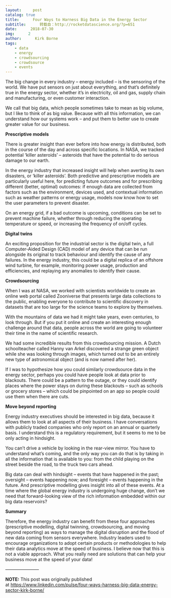 ```yaml
---
layout:     post
catalog: true
title:      Four Ways to Harness Big Data in the Energy Sector
subtitle:      转载自：http://rocketdatascience.org/?p=651
date:      2018-07-30
img:      2
author:      Kirk Borne
tags:
    - data
    - energy
    - crowdsourcing
    - crowdsource
    - events
---
```


The big change in every industry – energy included – is the sensoring of the world. We have put sensors on just about everything, and that’s definitely true in the energy sector, whether it’s in electricity, oil and gas, supply chain and manufacturing, or even customer interaction.

We call that big data, which people sometimes take to mean as big volume, but I like to think of as big value. Because with all this information, we can understand how our systems work – and put them to better use to create greater value for our business.

**Prescriptive models**

There is greater insight than ever before into how energy is distributed, both in the course of the day and across specific locations. In NASA, we tracked potential ‘killer asteroids’ – asteroids that have the potential to do serious damage to our earth.

In the energy industry that increased insight will help when averting its own disasters, or ‘killer asteroids’. Both predictive and prescriptive models are particularly useful here, for predicting future outcomes and for prescribing different (better, optimal) outcomes: if enough data are collected from factors such as the environment, devices used, and contextual information such as weather patterns or energy usage, models now know how to set the user parameters to prevent disaster.

On an energy grid, if a bad outcome is upcoming, conditions can be set to prevent machine failure, whether through reducing the operating temperature or speed, or increasing the frequency of on/off cycles.

**Digital twins**

An exciting proposition for the industrial sector is the digital twin, a full Computer-Aided Design (CAD) model of any device that can be run alongside its original to track behaviour and identify the cause of any failures. In the energy industry, this could be a digital replica of an offshore wind turbine, for example, monitoring power usage, production and efficiencies, and replaying any anomalies to identify their cause.

**Crowdsourcing**

When I was at NASA, we worked with scientists worldwide to create an online web portal called Zooniverse that presents large data collections to the public, enabling everyone to contribute to scientific discovery in datasets that are too large for the science teams to explore by themselves.

With the mountains of data we had it might take years, even centuries, to look through. But if you put it online and create an interesting enough challenge around that data, people across the world are going to volunteer their time in the name of scientific research.

We had some incredible results from this crowdsourcing mission. A Dutch schoolteacher called Hanny van Arkel discovered a strange green object while she was looking through images, which turned out to be an entirely new type of astronomical object (and is now named after her).

If I was to hypothesize how you could similarly crowdsource data in the energy sector, perhaps you could have people look at data prior to blackouts. There could be a pattern to the outage, or they could identify places where the power stays on during these blackouts – such as schools or grocery stores – which could be pinpointed on an app so people could use them when there are cuts.

**Move beyond reporting**

Energy industry executives should be interested in big data, because it allows them to look at all aspects of their business. I have conversations with publicly traded companies who only report on an annual or quarterly basis. I understand this is a regulatory requirement, but it seems to me to be only acting in hindsight.

You can’t drive a vehicle by looking in the rear-view mirror. You have to understand what’s coming, and the only way you can do that is by taking in all the information that is available to you: from the child playing on the street beside the road, to the truck two cars ahead.

Big data can deal with hindsight – events that have happened in the past; oversight – events happening now; and foresight – events happening in the future. And prescriptive modelling gives insight into all of these events. At a time where the global energy industry is undergoing huge change, don’t we need that forward-looking view of the rich information embedded within our big data reservoirs?

**Summary**

Therefore, the energy industry can benefit from these four approaches (prescriptive modelling, digital twinning, crowdsourcing, and moving beyond reporting) as ways to manage the digital disruption and the flood of new data coming from sensors everywhere. Industry leaders used to encourage organizations to adopt certain products or methodologies to help their data analytics move at the speed of business. I believe now that this is not a viable approach. What you really need are solutions that can help your business move at the speed of your data!

———————–

**NOTE:** This post was originally published at https://www.linkedin.com/pulse/four-ways-harness-big-data-energy-sector-kirk-borne/

